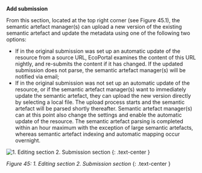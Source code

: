 **Add submission**

From this section, located at the top right corner (see Figure 45.1), the semantic artefact manager(s) can upload a new version of the existing semantic artefact and update the metadata using one of the following two options:
- If in the original submission was set up an automatic update of the resource from a source URL, EcoPortal examines the content of this URL nightly, and re-submits the content if it has changed. If the updated submission does not parse, the semantic artefact manager(s) will be notified via email;
- If in the original submission was not set up an automatic update of the resource, or if the semantic artefact manager(s) want to immediately update the semantic artefact, they can upload the new version directly by selecting a local file. The upload process starts and the semantic artefact will be parsed shortly thereafter. Semantic artefact manager(s) can at this point also change the settings and enable the automatic update of the resource. The semantic artefact parsing is completed within an hour maximum with the exception of large semantic artefacts, whereas semantic artefact indexing and automatic mapping occur overnight.

![1. Editing section 2. Submission section]({{site.figures_link}}/{{page.portal}}/Figure45.png)
{: .text-center }

_Figure 45:  1. Editing section 2. Submission section_
{: .text-center }